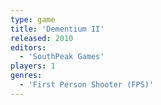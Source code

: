 ```yaml
---
type: game
title: 'Dementium II'
released: 2010
editors: 
  - 'SouthPeak Games'
players: 1
genres:
  - 'First Person Shooter (FPS)'
---
```


